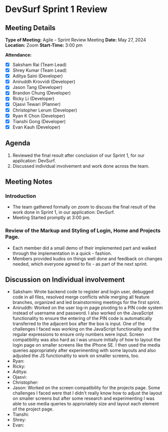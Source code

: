 # DevSurf Sprint 1 Review

## Meeting Details
**Type of Meeting:** Agile - Sprint Review Meeting
**Date:** May 27, 2024  
**Location:** Zoom
**Start-Time:** 3:00 pm

**Attendance:**    
- [x] Saksham Rai (Team Lead)
- [x] Shrey Kumar (Team Lead)
- [x] Aditya Saini (Developer)
- [x] Aniruddh Krovvidi (Developer)
- [x] Jason Tang (Developer)
- [x] Brandon Chung (Developer)
- [x] Ricky Li (Developer)
- [x] Ojasvi Tewari (Planner)
- [x] Christopher Lerum (Developer)
- [x] Ryan K Chon (Developer)
- [x] Tianshi Gong (Developer)
- [x] Evan Kauh (Developer) 

## Agenda
1. Reviewed the final result after conclusion of our Sprint 1, for our application: DevSurf.
2. Discussed individual involvement and work done across the team. 

## Meeting Notes

### Introduction
- The team gathered formally on zoom to discuss the final result of the work done in Sprint 1, in our application: DevSurf.
- Meeting Started promptly at 3:00 pm.


### Review of the Markup and Styling of Login, Home and Projects Page. 
- Each member did a small demo of their implemented part and walked through the implementation in a quick - fashion. 
- Members provided kudos on things well done and feedback on changes needed, which everyone agreed to fix - as part of the next sprint.


## Discussion on Individual involvement
- Saksham:  Wrote backend code to register and login user, debugged code in all files, resolved merge conflicts while merging all feature branches, organized and led brainstorming meetings for the first sprint.
- Aniruddh: Worked on the user log-in page pivoting to a PIN code system instead of username and password. I also worked on the JavaScript functionality to ensure the entering of the PIN code is automatically transferred to the adjacent box after the box is input. One of the challenges I faced was working on the JavaScript functionality and the regular expressions to ensure only numbers were input. Screen compatibility was also hard as I was unsure initially of how to layout the login page on smaller screens like the iPhone SE. I then used the media queries appropriately after experimenting with some layouts and also adjusted the JS functionality to work on smaller screens, too.
- Ryan:
- Ricky:
- Aditya:
- Ojasvi:
- Christopher: 
- Jason: Worked on the screen compatibility for the projects page. Some challenges I faced were that I didn't really know how to adjust the layout on smaller screens but after some research and experimenting I was able to use media queries to approriately size and layout each element of the project page.
- Tianshi:
- Shrey: 
- Evan:  

